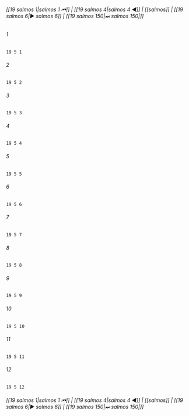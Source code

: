 
###### [[19 salmos 1|salmos 1 ⏮]] | [[19 salmos 4|salmos 4 ◀]] | [[salmos]] | [[19 salmos 6|▶ salmos 6]] | [[19 salmos 150|⏭ salmos 150|]]

###### 1
``` verse
19 5 1 
```
###### 2
``` verse
19 5 2 
```
###### 3
``` verse
19 5 3 
```
###### 4
``` verse
19 5 4 
```
###### 5
``` verse
19 5 5 
```
###### 6
``` verse
19 5 6 
```
###### 7
``` verse
19 5 7 
```
###### 8
``` verse
19 5 8 
```
###### 9
``` verse
19 5 9 
```
###### 10
``` verse
19 5 10 
```
###### 11
``` verse
19 5 11 
```
###### 12
``` verse
19 5 12 
```

###### [[19 salmos 1|salmos 1 ⏮]] | [[19 salmos 4|salmos 4 ◀]] | [[salmos]] | [[19 salmos 6|▶ salmos 6]] | [[19 salmos 150|⏭ salmos 150|]]

